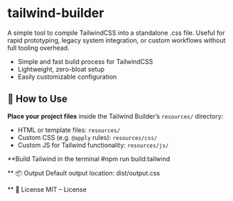 # tailwind-builder
A simple tool to compile TailwindCSS into a standalone .css file. Useful for rapid prototyping, legacy system integration, or custom workflows without full tooling overhead.

- Simple and fast build process for TailwindCSS
- Lightweight, zero-bloat setup
- Easily customizable configuration

## 📁 How to Use
**Place your project files** inside the Tailwind Builder’s `resources/` directory:
   - HTML or template files: `resources/`
   - Custom CSS (e.g. `@apply` rules): `resources/css/`
   - Custom JS for Tailwind functionality: `resources/js/`

**Build Tailwind
in the terminal #npm run build:tailwind

** 📦 Output
Default output location: dist/output.css

** 📝 License
MIT – License
